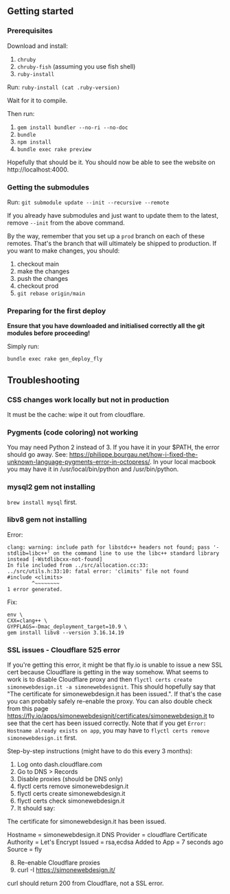 ## Getting started

### Prerequisites

Download and install:

1. `chruby`
2. `chruby-fish` (assuming you use fish shell)
3. `ruby-install`

Run: `ruby-install (cat .ruby-version)`

Wait for it to compile.

Then run:

1. `gem install bundler --no-ri --no-doc`
2. `bundle`
3. `npm install`
4. `bundle exec rake preview`

Hopefully that should be it. You should now be able to see the website on http://localhost:4000.


### Getting the submodules

Run: `git submodule update --init --recursive --remote`

If you already have submodules and just want to update them to the latest, remove `--init` from the above command.

By the way, remember that you set up a `prod` branch on each of these remotes. That's the branch that will ultimately be shipped to production. If you want to make changes, you should:

1. checkout main
2. make the changes
3. push the changes
4. checkout prod
5. `git rebase origin/main`


### Preparing for the first deploy

**Ensure that you have downloaded and initialised correctly all the git modules before proceeding!**

Simply run:

    bundle exec rake gen_deploy_fly


## Troubleshooting

### CSS changes work locally but not in production

It must be the cache: wipe it out from cloudflare.

### Pygments (code coloring) not working

You may need Python 2 instead of 3. If you have it in your $PATH, the error should go away.
See: https://philippe.bourgau.net/how-i-fixed-the-unknown-language-pygments-error-in-octopress/. In your local macbook you may have it in /usr/local/bin/python and /usr/bin/python.

### mysql2 gem not installing

`brew install mysql` first.

### libv8 gem not installing

Error:

    clang: warning: include path for libstdc++ headers not found; pass '-stdlib=libc++' on the command line to use the libc++ standard library instead [-Wstdlibcxx-not-found]
    In file included from ../src/allocation.cc:33:
    ../src/utils.h:33:10: fatal error: 'climits' file not found
    #include <climits>
            ^~~~~~~~~
    1 error generated.

Fix:

    env \
    CXX=clang++ \
    GYPFLAGS=-Dmac_deployment_target=10.9 \
    gem install libv8 --version 3.16.14.19

### SSL issues - Cloudflare 525 error

If you're getting this error, it might be that fly.io is unable to issue a new SSL cert because Cloudflare is getting in the way somehow. What seems to work is to disable Cloudflare proxy and then `flyctl certs create simonewebdesign.it -a simonewebdesignit`. This should hopefully say that "The certificate for simonewebdesign.it has been issued.". If that's the case you can probably safely re-enable the proxy. You can also double check from this page https://fly.io/apps/simonewebdesignit/certificates/simonewebdesign.it to see that the cert has been issued correctly. Note that if you get `Error: Hostname already exists on app`, you may have to `flyctl certs remove simonewebdesign.it` first.

Step-by-step instructions (might have to do this every 3 months):

1. Log onto dash.cloudflare.com
2. Go to DNS > Records
3. Disable proxies (should be DNS only)
4. flyctl certs remove simonewebdesign.it
5. flyctl certs create simonewebdesign.it
6. flyctl certs check simonewebdesign.it
7. It should say:

The certificate for simonewebdesign.it has been issued.

Hostname                  = simonewebdesign.it
DNS Provider              = cloudflare
Certificate Authority     = Let's Encrypt
Issued                    = rsa,ecdsa
Added to App              = 7 seconds ago
Source                    = fly

8. Re-enable Cloudflare proxies
9. curl -I https://simonewebdesign.it/

curl should return 200 from Cloudflare, not a SSL error.
